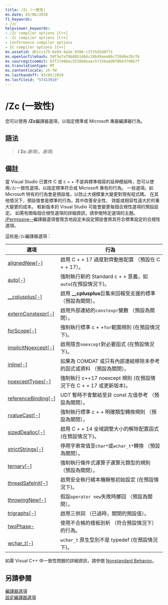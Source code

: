 ```yaml
---
title: /Zc (一致性)
ms.date: 03/06/2018
f1_keywords:
- /zc
helpviewer_keywords:
- /Zc compiler options [C++]
- -Zc compiler options [C++]
- Conformance compiler options
- Zc compiler options [C++]
ms.assetid: db1cc175-6e93-4a2e-9396-c3725d2d8f71
ms.openlocfilehash: 50f3e7a79b80514b6c28bd9aee86c720d6e20cf6
ms.sourcegitcommit: bff17488ac5538b8eaac57156a4d6f06b37d6b7f
ms.translationtype: MT
ms.contentlocale: zh-TW
ms.lasthandoff: 03/05/2019
ms.locfileid: "57413910"
---
```

# <a name="zc-conformance"></a>/Zc (一致性)

您可以使用 **/Zc**編譯器選項，以指定標準或 Microsoft 專屬編譯器行為。

## <a name="syntax"></a>語法

> **/ Zc:**_選項_{，_選項_}

## <a name="remarks"></a>備註

當 Visual Studio 已實作 C 或 c + + 不是與標準相容的延伸模組時，您可以使用`/Zc`一致性選項，以指定標準符合或 Microsoft 專有的行為。 一些選項，如 Microsoft 特有的行為會是預設值，以防止大規模重大變更對現有程式碼。 在其他情況下，預設值會是標準的行為，其中改善安全性、 效能或相容性遠大於的重大變更的成本。 較新版本的 Visual Studio 可能會變更每個合規性選項的預設設定。 如需有關每個合規性選項的詳細資訊，請參閱特定選項的主題。 [/Permissive--](permissive-standards-conformance.md)編譯器選項會隱含地設定未設定預設會將其符合標準設定的合規性選項。

這些是`/Zc`編譯器選項：

|選項|行為|
|---|---|
|[alignedNew\[-\]](zc-alignednew.md)|啟用 C + + 17 過度對齊動態配置 （預設在 C + + 17）。|
|[auto\[-\]](zc-auto-deduce-variable-type.md)|強制執行新的 Standard c + + 意義，如`auto`(在預設情況下)。|
|[__cplusplus\[-\]](zc-cplusplus.md)|啟用 **__cplusplus**巨集來回報受支援的標準 （預設為關閉）。|
|[externConstexpr\[-\]](zc-externconstexpr.md)|啟用外部連結的`constexpr`變數 （預設為關閉）。|
|[forScope\[-\]](zc-forscope-force-conformance-in-for-loop-scope.md)|強制執行標準 c + +`for`範圍規則 (在預設情況下)。|
|[implicitNoexcept\[-\]](zc-implicitnoexcept-implicit-exception-specifiers.md)|啟用隱含`noexcept`對必要函式 (在預設情況下)。|
|[inline\[-\]](zc-inline-remove-unreferenced-comdat.md)|如果為 COMDAT 或只有內部連結移除未參考的函式或資料 （預設為關閉）。|
|[noexceptTypes\[-\]](zc-noexcepttypes.md)|強制執行 c++17 noexcept 規則 (在預設情況下在 C + + 17 或更新版本)。|
|[referenceBinding\[-\]](zc-referencebinding-enforce-reference-binding-rules.md)|UDT 暫時不會繫結至非 const 左值參考 （預設為關閉）。|
|[rvalueCast\[-\]](zc-rvaluecast-enforce-type-conversion-rules.md)|強制執行標準 c + + 明確類型轉換規則 （預設為關閉）。|
|[sizedDealloc\[-\]](zc-sizeddealloc-enable-global-sized-dealloc-functions.md)|啟用 C + + 14 全域調整大小的解除配置函式 (在預設情況下)。|
|[strictStrings\[-\]](zc-strictstrings-disable-string-literal-type-conversion.md)|停用字串常值至`char*`或`wchar_t*`轉換 （預設為關閉）。|
|[ternary\[-\]](zc-ternary.md)|強制執行條件式運算子運算元類型的規則 （預設為關閉）。|
|[threadSafeInit\[-\]](zc-threadsafeinit-thread-safe-local-static-initialization.md)|啟用安全執行緒本機靜態初始設定 (在預設情況下)。|
|[throwingNew\[-\]](zc-throwingnew-assume-operator-new-throws.md)|假設`operator new`失敗時擲回 （預設為關閉）。|
|[trigraphs\[-\]](zc-trigraphs-trigraphs-substitution.md)|啟用三併詞 （已過時，關閉的預設值）。|
|[twoPhase-](zc-twophase.md)|使用不合格的樣板剖析 （符合預設情況下） 的行為。|
|[wchar_t\[-\]](zc-wchar-t-wchar-t-is-native-type.md)|`wchar_t` 原生型別不是 typedef (在預設情況下)。|

如需 Visual C++ 中一致性問題的詳細資訊，請參閱 [Nonstandard Behavior](../../cpp/nonstandard-behavior.md)。

## <a name="see-also"></a>另請參閱

[編譯器選項](compiler-options.md)<br/>
[設定編譯器選項](setting-compiler-options.md)
